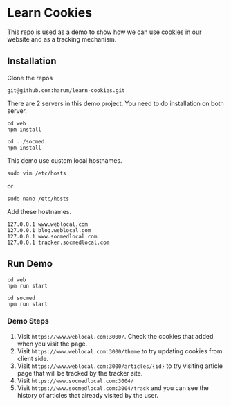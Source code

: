 # Learn Cookies

This repo is used as a demo to show how we can use cookies in our website and as
a tracking mechanism.

## Installation
Clone the repos
```
git@github.com:harum/learn-cookies.git
```

There are 2 servers in this demo project. You need to do installation on both
server.

```
cd web
npm install

cd ../socmed
npm install
```

This demo use custom local hostnames.
```
sudo vim /etc/hosts
```
or
```
sudo nano /etc/hosts
```

Add these hostnames.
```
127.0.0.1 www.weblocal.com
127.0.0.1 blog.weblocal.com
127.0.0.1 www.socmedlocal.com
127.0.0.1 tracker.socmedlocal.com
```

## Run Demo
```
cd web
npm run start
```

```
cd socmed
npm run start
```

### Demo Steps
1. Visit `https://www.weblocal.com:3000/`. Check the cookies that added when you
   visit the page.
1. Visit `https://www.weblocal.com:3000/theme` to try updating cookies from
   client side.
1. Visit `https://www.weblocal.com:3000/articles/{id}` to try visiting article
   page that will be tracked by the tracker site.
1. Visit `https://www.socmedlocal.com:3004/`
1. Visit `https://www.socmedlocal.com:3004/track` and you can see the history of
   articles that already visited by the user.

